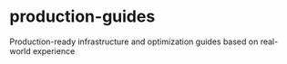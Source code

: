 # production-guides
Production-ready infrastructure and optimization guides based on real-world experience
